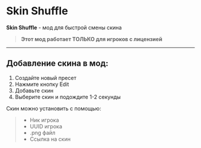 # Skin Shuffle

**Skin Shuffle** - мод для быстрой смены скина

> **Этот мод работает ТОЛЬКО для игроков с лицензией**

---

## Добавление скина в мод:
1. Создайте новый пресет
2. Нажмите кнопку Edit
3. Добавьте скин
4. Выберите скин и подождите 1-2 секунды

Скин можно установить с помощью:

> - Ник игрока
> - UUID игрока
> - .png файл
> - Ссылка на скин
